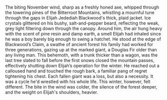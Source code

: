 The biting November wind, sharp as a freshly honed axe, whipped through the towering pines of the Bitterroot Mountains, whistling a mournful tune through the gaps in Elijah Jedediah Blackwood's thick, plaid jacket.  Ice crystals glittered on his bushy, salt-and-pepper beard, reflecting the weak, grey light filtering down through the canopy.  Around him, the air hung heavy with the scent of pine resin and damp earth, a smell Elijah had inhaled since he was a boy barely big enough to swing a hatchet. He stood at the edge of Blackwood’s Claim, a swathe of ancient forest his family had worked for three generations, gazing up at the marked giant, a Douglas Fir older than any living man.  This behemoth, with a trunk thicker than a wagon, was the last tree slated to fall before the first snows closed the mountain passes, effectively shutting down Elijah’s operation for the winter.  He reached out a calloused hand and touched the rough bark, a familiar pang of regret tightening his chest. Each fallen giant was a loss, but also a necessity. It was a cycle he'd wrestled with his whole life.  This winter, however, felt different. The bite in the wind was colder, the silence of the forest deeper, and the weight on Elijah's shoulders, heavier.
